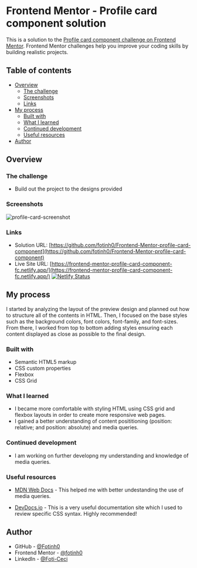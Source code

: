 # Frontend Mentor - Profile card component solution

This is a solution to the [Profile card component challenge on Frontend Mentor](https://www.frontendmentor.io/challenges/profile-card-component-cfArpWshJ). Frontend Mentor challenges help you improve your coding skills by building realistic projects. 

## Table of contents

- [Overview](#overview)
  - [The challenge](#the-challenge)
  - [Screenshots](#screenshots)
  - [Links](#links)
- [My process](#my-process)
  - [Built with](#built-with)
  - [What I learned](#what-i-learned)
  - [Continued development](#continued-development)
  - [Useful resources](#useful-resources)
- [Author](#author)

## Overview

### The challenge

- Build out the project to the designs provided

### Screenshots

![profile-card-screenshot](https://user-images.githubusercontent.com/67170897/131262226-92277800-2230-43a9-a9f8-396d62f6ede8.JPG)

### Links

- Solution URL: [https://github.com/fotinh0/Frontend-Mentor-profile-card-component](https://github.com/fotinh0/Frontend-Mentor-profile-card-component)
- Live Site URL: [https://frontend-mentor-profile-card-component-fc.netlify.app/](https://frontend-mentor-profile-card-component-fc.netlify.app/) [![Netlify Status](https://api.netlify.com/api/v1/badges/b2214de7-603f-4165-967c-8d125768e890/deploy-status)](https://app.netlify.com/sites/frontend-mentor-faq-accordion-card/deploys)

## My process

I started by analyzing the layout of the preview design and planned out how to structure all of the contents in HTML. Then, I focused on the base styles such as the background colors, font colors, font-family, and font-sizes. From there, I worked from top to bottom adding styles ensuring each content displayed as close as possible to the final design.

### Built with

- Semantic HTML5 markup
- CSS custom properties
- Flexbox
- CSS Grid

### What I learned

- I became more comfortable with styling HTML using CSS grid and flexbox layouts in order to create more responsive web pages. 
- I gained a better understanding of content posititioning (position: relative; and position: absolute) and media queries. 

### Continued development

- I am working on further developng my understanding and knowledge of media queries.

### Useful resources

- [MDN Web Docs](https://developer.mozilla.org/en-US/docs/Web/CSS/Layout_cookbook/Media_objects) - This helped me with better undestanding the use of media queries.

- [DevDocs.io](https://devdocs.io/css/) - This is a very useful documentation site which I used to review specific CSS syntax. Highly recommended!

## Author

- GitHub - [@Fotinh0](https://github.com/fotinh0)
- Frontend Mentor - [@fotinh0](https://www.frontendmentor.io/profile/fotinh0)
- LinkedIn - [@Foti-Ceci](https://www.linkedin.com/in/foti-ceci/)
